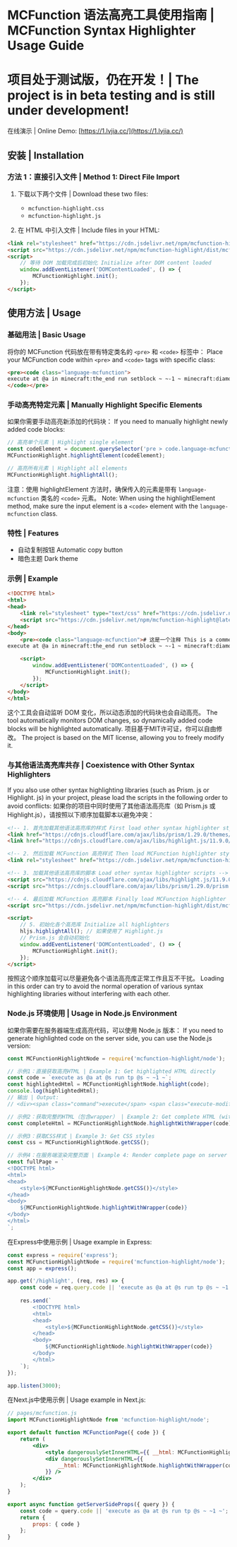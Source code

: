 # MCFunction 语法高亮工具使用指南 | MCFunction Syntax Highlighter Usage Guide

# 项目处于测试版，仍在开发！| The project is in beta testing and is still under development!
在线演示 | Online Demo: [https://1.lvjia.cc/](https://1.lvjia.cc/)

## 安装 | Installation

### 方法 1：直接引入文件 | Method 1: Direct File Import

1. 下载以下两个文件 | Download these two files:
   - `mcfunction-highlight.css`
   - `mcfunction-highlight.js`

2. 在 HTML 中引入文件 | Include files in your HTML:
```html
<link rel="stylesheet" href="https://cdn.jsdelivr.net/npm/mcfunction-highlight/dist/mcfunction-highlight.min.css">
<script src="https://cdn.jsdelivr.net/npm/mcfunction-highlight/dist/mcfunction-highlight.min.js"></script>
<script>
    // 等待 DOM 加载完成后初始化 Initialize after DOM content loaded
    window.addEventListener('DOMContentLoaded', () => {
        MCFunctionHighlight.init();
    });
</script>
```

## 使用方法 | Usage

### 基础用法 | Basic Usage

将你的 MCFunction 代码放在带有特定类名的 `<pre>` 和 `<code>` 标签中：
Place your MCFunction code within `<pre>` and `<code>` tags with specific class:

```html
<pre><code class="language-mcfunction">
execute at @a in minecraft:the_end run setblock ~ ~-1 ~ minecraft:diamond_block
</code></pre>
```

### 手动高亮特定元素 | Manually Highlight Specific Elements

如果你需要手动高亮新添加的代码块：
If you need to manually highlight newly added code blocks:

```javascript
// 高亮单个元素 | Highlight single element
const codeElement = document.querySelector('pre > code.language-mcfunction');
MCFunctionHighlight.highlightElement(codeElement);

// 高亮所有元素 | Highlight all elements
MCFunctionHighlight.highlightAll();
```

注意：使用 highlightElement 方法时，确保传入的元素是带有 `language-mcfunction` 类名的 `<code>` 元素。
Note: When using the highlightElement method, make sure the input element is a `<code>` element with the `language-mcfunction` class.

### 特性 | Features

- 自动复制按钮 Automatic copy button
- 暗色主题 Dark theme

### 示例 | Example

```html
<!DOCTYPE html>
<html>
<head>
    <link rel="stylesheet" type="text/css" href="https://cdn.jsdelivr.net/npm/mcfunction-highlight@latest/dist/mcfunction-highlight.min.css">
    <script src="https://cdn.jsdelivr.net/npm/mcfunction-highlight@latest/dist/mcfunction-highlight.min.js"></script>
</head>
<body>
    <pre><code class="language-mcfunction"># 这是一个注释 This is a comment
execute at @a in minecraft:the_end run setblock ~ ~-1 ~ minecraft:diamond_block</code></pre>

    <script>
        window.addEventListener('DOMContentLoaded', () => {
            MCFunctionHighlight.init();
        });
    </script>
</body>
</html>
```

这个工具会自动监听 DOM 变化，所以动态添加的代码块也会自动高亮。
The tool automatically monitors DOM changes, so dynamically added code blocks will be highlighted automatically.
项目基于MIT许可证，你可以自由修改。
The project is based on the MIT license, allowing you to freely modify it.

### 与其他语法高亮库共存 | Coexistence with Other Syntax Highlighters

If you also use other syntax highlighting libraries (such as Prism. js or Highlight. js) in your project, please load the scripts in the following order to avoid conflicts:
如果你的项目中同时使用了其他语法高亮库（如 Prism.js 或 Highlight.js），请按照以下顺序加载脚本以避免冲突：

```html
<!-- 1. 首先加载其他语法高亮库的样式 First load other syntax highlighter styles -->
<link href="https://cdnjs.cloudflare.com/ajax/libs/prism/1.29.0/themes/prism.min.css" rel="stylesheet">
<link href="https://cdnjs.cloudflare.com/ajax/libs/highlight.js/11.9.0/styles/default.min.css" rel="stylesheet">

<!-- 2. 然后加载 MCFunction 高亮样式 Then load MCFunction highlighter styles -->
<link rel="stylesheet" href="https://cdn.jsdelivr.net/npm/mcfunction-highlight/dist/mcfunction-highlight.min.css">

<!-- 3. 加载其他语法高亮库的脚本 Load other syntax highlighter scripts -->
<script src="https://cdnjs.cloudflare.com/ajax/libs/highlight.js/11.9.0/highlight.min.js"></script>
<script src="https://cdnjs.cloudflare.com/ajax/libs/prism/1.29.0/prism.min.js"></script>

<!-- 4. 最后加载 MCFunction 高亮脚本 Finally load MCFunction highlighter script -->
<script src="https://cdn.jsdelivr.net/npm/mcfunction-highlight/dist/mcfunction-highlight.min.js"></script>

<script>
    // 5. 初始化各个高亮库 Initialize all highlighters
    hljs.highlightAll(); // 如果使用了 Highlight.js
    // Prism.js 会自动初始化
    window.addEventListener('DOMContentLoaded', () => {
        MCFunctionHighlight.init();
    });
</script>
```

按照这个顺序加载可以尽量避免各个语法高亮库正常工作且互不干扰。
Loading in this order can try to avoid the normal operation of various syntax highlighting libraries without interfering with each other.

### Node.js 环境使用 | Usage in Node.js Environment

如果你需要在服务器端生成高亮代码，可以使用 Node.js 版本：
If you need to generate highlighted code on the server side, you can use the Node.js version:

```javascript
const MCFunctionHighlightNode = require('mcfunction-highlight/node');

// 示例1：直接获取高亮HTML | Example 1: Get highlighted HTML directly
const code = `execute as @a at @s run tp @s ~ ~1 ~`;
const highlightedHtml = MCFunctionHighlightNode.highlight(code);
console.log(highlightedHtml);
// 输出 | Output:
// <div><span class="command">execute</span> <span class="execute-modifier">as</span> <span class="selector">@a</span> <span class="execute-modifier">at</span> <span class="selector">@s</span> <span class="command">run</span> <span class="command">tp</span> <span class="selector">@s</span> <span class="coordinates">~</span> <span class="coordinates">~1</span> <span class="coordinates">~</span></div>

// 示例2：获取完整的HTML（包含wrapper） | Example 2: Get complete HTML (with wrapper)
const completeHtml = MCFunctionHighlightNode.highlightWithWrapper(code);

// 示例3：获取CSS样式 | Example 3: Get CSS styles
const css = MCFunctionHighlightNode.getCSS();

// 示例4：在服务端渲染完整页面 | Example 4: Render complete page on server side
const fullPage = `
<!DOCTYPE html>
<html>
<head>
    <style>${MCFunctionHighlightNode.getCSS()}</style>
</head>
<body>
    ${MCFunctionHighlightNode.highlightWithWrapper(code)}
</body>
</html>
`;
```

在Express中使用示例 | Usage example in Express:

```javascript
const express = require('express');
const MCFunctionHighlightNode = require('mcfunction-highlight/node');
const app = express();

app.get('/highlight', (req, res) => {
    const code = req.query.code || 'execute as @a at @s run tp @s ~ ~1 ~';
    
    res.send(`
        <!DOCTYPE html>
        <html>
        <head>
            <style>${MCFunctionHighlightNode.getCSS()}</style>
        </head>
        <body>
            ${MCFunctionHighlightNode.highlightWithWrapper(code)}
        </body>
        </html>
    `);
});

app.listen(3000);
```

在Next.js中使用示例 | Usage example in Next.js:

```jsx
// pages/mcfunction.js
import MCFunctionHighlightNode from 'mcfunction-highlight/node';

export default function MCFunctionPage({ code }) {
    return (
        <div>
            <style dangerouslySetInnerHTML={{ __html: MCFunctionHighlightNode.getCSS() }} />
            <div dangerouslySetInnerHTML={{ 
                __html: MCFunctionHighlightNode.highlightWithWrapper(code) 
            }} />
        </div>
    );
}

export async function getServerSideProps({ query }) {
    const code = query.code || 'execute as @a at @s run tp @s ~ ~1 ~';
    return {
        props: { code }
    };
}
```

